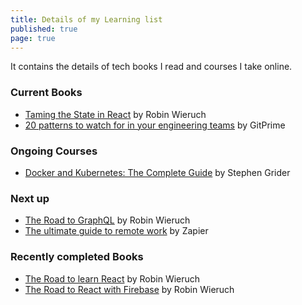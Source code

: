 ```yaml
---
title: Details of my Learning list
published: true
page: true
---
```


It contains the details of tech books I read and courses I take online.

### Current Books

- [Taming the State in React](https://roadtoreact.com/course-details?courseId=TAMING_THE_STATE) by Robin Wieruch
- [20 patterns to watch for in your engineering teams](https://resources.gitprime.com/books/20-patterns/) by GitPrime

### Ongoing Courses

- [Docker and Kubernetes: The Complete Guide](https://www.udemy.com/docker-and-kubernetes-the-complete-guide/) by Stephen Grider

### Next up

- [The Road to GraphQL](https://roadtoreact.com/course-details?courseId=THE_ROAD_TO_GRAPHQL) by Robin Wieruch
- [The ultimate guide to remote work](https://zapier.com/learn/remote-work/) by Zapier

### Recently completed Books

- [The Road to learn React](https://roadtoreact.com/course-details?courseId=THE_ROAD_TO_LEARN_REACT) by Robin Wieruch
- [The Road to React with Firebase](https://roadtoreact.com/course-details?courseId=THE_ROAD_TO_REACT_WITH_FIREBASE) by Robin Wieruch
